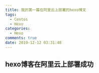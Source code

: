 ```yaml
---
title: 我的第一篇在阿里云上部署的hexo博文
tags:
  - Centos
  - Hexo
categories:
  - Hexo
comments: true
date: 2019-12-12 03:31:48
---
```



## hexo博客在阿里云上部署成功

